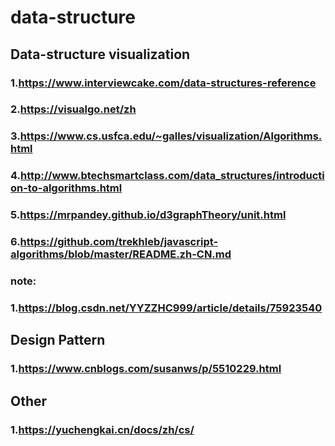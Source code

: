 # data-structure

## Data-structure visualization

### 1.https://www.interviewcake.com/data-structures-reference
### 2.https://visualgo.net/zh
### 3.https://www.cs.usfca.edu/~galles/visualization/Algorithms.html
### 4.http://www.btechsmartclass.com/data_structures/introduction-to-algorithms.html
### 5.https://mrpandey.github.io/d3graphTheory/unit.html
### 6.https://github.com/trekhleb/javascript-algorithms/blob/master/README.zh-CN.md

### note:
### 1.https://blog.csdn.net/YYZZHC999/article/details/75923540


## Design Pattern

### 1.https://www.cnblogs.com/susanws/p/5510229.html


## Other

### 1.https://yuchengkai.cn/docs/zh/cs/
